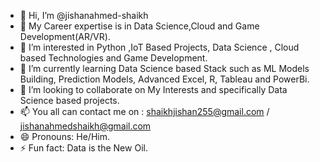- 👋 Hi, I’m @jishanahmed-shaikh
- 🌱 My Career expertise is in Data Science,Cloud and Game Development(AR/VR).
- 👀 I’m interested in Python ,IoT Based Projects, Data Science , Cloud based Technologies and Game Development.
- 🌱 I’m currently learning Data Science based Stack such as ML Models Building, Prediction Models, Advanced Excel, R, Tableau and PowerBi.
- 💞️ I’m looking to collaborate on My Interests and specifically Data Science based projects.
- 📫 You all can contact me on : shaikhjishan255@gmail.com / jishanahmedshaikh@gmail.com
- 😄 Pronouns: He/Him.
- ⚡ Fun fact: Data is the New Oil.

<!---
jishanahmed-shaikh/jishanahmed-shaikh is a ✨ special ✨ repository because its `README.md` (this file) appears on your GitHub profile.
You can click the Preview link to take a look at your changes.
--->
